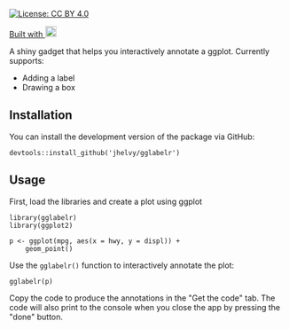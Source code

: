 
[![License: CC BY 4.0](https://img.shields.io/badge/License-CC%20BY%204.0-lightgrey.svg)](https://creativecommons.org/licenses/by/4.0/)

<a href="https://github.com/jhelvy/gglabelr" target="_blank">
<i class="fa fa-github fa-lg"></i></a>
<a href="https://shiny.rstudio.com/" target="_blank">Built with <img alt="Shiny" src="https://www.rstudio.com/wp-content/uploads/2014/04/shiny.png" height="20"></a>

A shiny gadget that helps you interactively annotate a ggplot. Currently supports:

- Adding a label
- Drawing a box

## Installation

You can install the development version of the package via GitHub:
```
devtools::install_github('jhelvy/gglabelr')
```

## Usage

First, load the libraries and create a plot using ggplot

```
library(gglabelr)
library(ggplot2)

p <- ggplot(mpg, aes(x = hwy, y = displ)) +
    geom_point()
```

Use the `gglabelr()` function to interactively annotate the plot:

```
gglabelr(p)
```

Copy the code to produce the annotations in the "Get the code" tab. The code will also print to the console when you close the app by pressing the "done" button.
